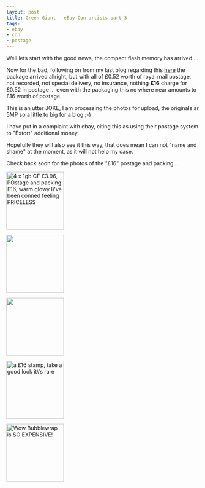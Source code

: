 ```yaml
--- 
layout: post
title: Green Giant - eBay Con artists part 3
tags: 
- ebay
- con
- postage
---
```

<p>Well lets start with the good news, the compact flash memory has arrived ...</p>
<p>Now for the bad, following on from my last blog regarding this <a href="http://www.saiweb.co.uk/hacking/green-giant-ebay-con-artists-part-2">here</a> the package arrived allright, but with all of £0.52 worth of royal mail postage, not recorded, not special delivery, no insurance, nothing <strong>£16</strong> charge for £0.52 in postage ... even with the packaging this no where near amounts to £16 worth of postage.</p>
<p>This is an utter JOKE, I am processing the photos for upload, the originals ar 5MP so a little to big for a blog ;-)</p>
<p>I have put in a complaint with ebay, citing this as using their postage system to "Extort" additional money.</p>
<p>Hopefully they will also see it this way, that does mean I can not "name and shame" at the moment, as it will not help my case.</p>
<p>Check back soon for the photos of the "£16" postage and packing ...</p>

<a href='http://www.saiweb.co.ukturbo.paulstamatiou.com/uploads/2008/05/27052008086.jpg'><img src="http://www.saiweb.co.ukturbo.paulstamatiou.com/uploads/2008/05/27052008086-150x150.jpg" alt="4 x 1gb CF £3.96, POstage and packing £16, warm glowy I\&#039;ve been conned feeling PRICELESS" title="27052008086" width="150" height="150" class="alignnone size-thumbnail wp-image-56" /></a>

<a href='http://www.saiweb.co.ukturbo.paulstamatiou.com/uploads/2008/05/27052008082.jpg'><img src="http://www.saiweb.co.ukturbo.paulstamatiou.com/uploads/2008/05/27052008082-150x150.jpg" alt="" title="27052008082" width="150" height="150" class="alignnone size-thumbnail wp-image-57" /></a>

<a href='http://www.saiweb.co.ukturbo.paulstamatiou.com/uploads/2008/05/27052008083.jpg'><img src="http://www.saiweb.co.ukturbo.paulstamatiou.com/uploads/2008/05/27052008083-150x150.jpg" alt="" title="27052008083" width="150" height="150" class="alignnone size-thumbnail wp-image-58" /></a>

<a href='http://www.saiweb.co.ukturbo.paulstamatiou.com/uploads/2008/05/27052008084.jpg'><img src="http://www.saiweb.co.ukturbo.paulstamatiou.com/uploads/2008/05/27052008084-150x150.jpg" alt="a £16 stamp, take a good look it\&#039;s rare" title="27052008084" width="150" height="150" class="alignnone size-thumbnail wp-image-59" /></a>

<a href='http://www.saiweb.co.ukturbo.paulstamatiou.com/uploads/2008/05/27052008085.jpg'><img src="http://www.saiweb.co.ukturbo.paulstamatiou.com/uploads/2008/05/27052008085-150x150.jpg" alt="Wow Bubblewrap is SO EXPENSIVE!" title="27052008085" width="150" height="150" class="alignnone size-thumbnail wp-image-60" /></a>
